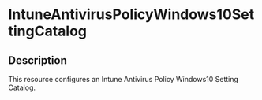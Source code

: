 
# IntuneAntivirusPolicyWindows10SettingCatalog

## Description

This resource configures an Intune Antivirus Policy Windows10 Setting Catalog.
